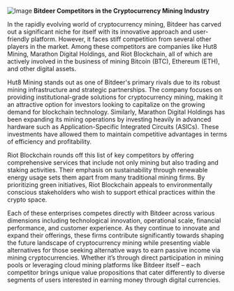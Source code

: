 
![Image](https://github.com/user-attachments/assets/31692037-0104-4703-abd1-696b6a7dd41b)
**Bitdeer Competitors in the Cryptocurrency Mining Industry**

In the rapidly evolving world of cryptocurrency mining, Bitdeer has carved out a significant niche for itself with its innovative approach and user-friendly platform. However, it faces stiff competition from several other players in the market. Among these competitors are companies like Hut8 Mining, Marathon Digital Holdings, and Riot Blockchain, all of which are actively involved in the business of mining Bitcoin (BTC), Ethereum (ETH), and other digital assets.

Hut8 Mining stands out as one of Bitdeer's primary rivals due to its robust mining infrastructure and strategic partnerships. The company focuses on providing institutional-grade solutions for cryptocurrency mining, making it an attractive option for investors looking to capitalize on the growing demand for blockchain technology. Similarly, Marathon Digital Holdings has been expanding its mining operations by investing heavily in advanced hardware such as Application-Specific Integrated Circuits (ASICs). These investments have allowed them to maintain competitive advantages in terms of efficiency and profitability.

Riot Blockchain rounds off this list of key competitors by offering comprehensive services that include not only mining but also trading and staking activities. Their emphasis on sustainability through renewable energy usage sets them apart from many traditional mining firms. By prioritizing green initiatives, Riot Blockchain appeals to environmentally conscious stakeholders who wish to support ethical practices within the crypto space.

Each of these enterprises competes directly with Bitdeer across various dimensions including technological innovation, operational scale, financial performance, and customer experience. As they continue to innovate and expand their offerings, these firms contribute significantly towards shaping the future landscape of cryptocurrency mining while presenting viable alternatives for those seeking alternative ways to earn passive income via mining cryptocurrencies. Whether it’s through direct participation in mining pools or leveraging cloud mining platforms like Bitdeer itself – each competitor brings unique value propositions that cater differently to diverse segments of users interested in earning money through digital currencies.